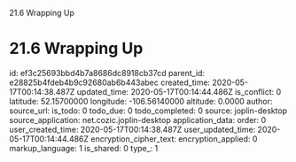 21.6 Wrapping Up

# 21.6 Wrapping Up

id: ef3c25693bbd4b7a8686dc8918cb37cd
parent_id: e28825b4fdeb4b9c92680ab6b443abec
created_time: 2020-05-17T00:14:38.487Z
updated_time: 2020-05-17T00:14:44.486Z
is_conflict: 0
latitude: 52.15700000
longitude: -106.56140000
altitude: 0.0000
author: 
source_url: 
is_todo: 0
todo_due: 0
todo_completed: 0
source: joplin-desktop
source_application: net.cozic.joplin-desktop
application_data: 
order: 0
user_created_time: 2020-05-17T00:14:38.487Z
user_updated_time: 2020-05-17T00:14:44.486Z
encryption_cipher_text: 
encryption_applied: 0
markup_language: 1
is_shared: 0
type_: 1